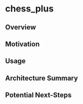 # chess_plus

## Overview

## Motivation

## Usage

## Architecture Summary

## Potential Next-Steps

